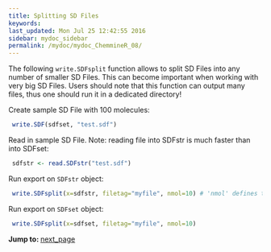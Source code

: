 ```yaml
---
title: Splitting SD Files
keywords: 
last_updated: Mon Jul 25 12:42:55 2016
sidebar: mydoc_sidebar
permalink: /mydoc/mydoc_ChemmineR_08/
---
```


The following `write.SDFsplit` function allows to split
SD Files into any number of smaller SD Files. This can become important
when working with very big SD Files. Users should note that this
function can output many files, thus one should run it in a dedicated
directory!  

Create sample SD File with 100 molecules: 

```r
 write.SDF(sdfset, "test.sdf") 
```


Read in sample SD File. Note: reading file into SDFstr is much faster
than into SDFset: 

```r
 sdfstr <- read.SDFstr("test.sdf") 
```


Run export on `SDFstr` object: 

```r
 write.SDFsplit(x=sdfstr, filetag="myfile", nmol=10) # 'nmol' defines the number of molecules to write to each file 
```


Run export on `SDFset` object: 

```r
 write.SDFsplit(x=sdfset, filetag="myfile", nmol=10) 
```


<div class="tags">
<b>Jump to: </b>
<a href="../../mydoc/mydoc_ChemmineR_09/" class="btn btn-default navbar-btn cursorNorm" role="button">next_page</a>
</div>
